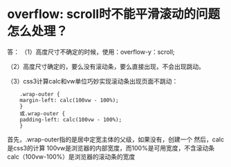 # overflow: scroll时不能平滑滚动的问题怎么处理？
答：
（1）高度尺寸不确定的时候，使用：overflow-y：scroll;

（2）高度尺寸确定的，要么没有滚动条，要么直接出现，不会出现跳动。

（3）css3计算calc和vw单位巧妙实现滚动条出现页面不跳动：

		.wrap-outer {
		margin-left: calc(100vw - 100%);
		}
		或.wrap-outer {
		padding-left: calc(100vw - 100%);
		}
首先，.wrap-outer指的是居中定宽主体的父级，如果没有，创建一个
然后，calc是css3的计算
100vw是浏览器的内部宽度，而100%是可用宽度，不含滚动条
calc（100vw-100%）是浏览器的滚动条的宽度